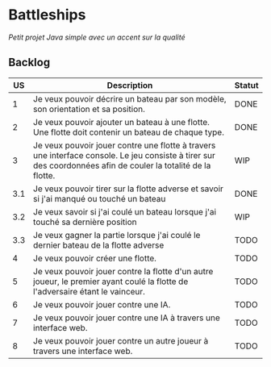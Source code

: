 
# Battleships
*Petit projet Java simple avec un accent sur la qualité*

## Backlog
| US | Description | Statut |
| --------- | ---------- | ----------- |
| 1 | Je veux pouvoir décrire un bateau par son modèle, son orientation et sa position. | DONE |
| 2 | Je veux pouvoir ajouter un bateau à une flotte. Une flotte doit contenir un bateau de chaque type. | DONE |
| 3 | Je veux pouvoir jouer contre une flotte à travers une interface console. Le jeu consiste à tirer sur des coordonnées afin de couler la totalité de la flotte. | WIP |
| 3.1 | Je veux pouvoir tirer sur la flotte adverse et savoir si j'ai manqué ou touché un bateau | DONE |
| 3.2 | Je veux savoir si j'ai coulé un bateau lorsque j'ai touché sa dernière position | WIP |
| 3.3 | Je veux gagner la partie lorsque j'ai coulé le dernier bateau de la flotte adverse | TODO |
| 4 | Je veux pouvoir créer une flotte. | TODO |
| 5 | Je veux pouvoir jouer contre la flotte d'un autre joueur, le premier ayant coulé la flotte de l'adversaire étant le vainceur. | TODO |
| 6 | Je veux pouvoir jouer contre une IA. | TODO |
| 7 | Je veux pouvoir jouer contre une IA à travers une interface web. | TODO |
| 8 | Je veux pouvoir jouer contre un autre joueur à travers une interface web. | TODO |
